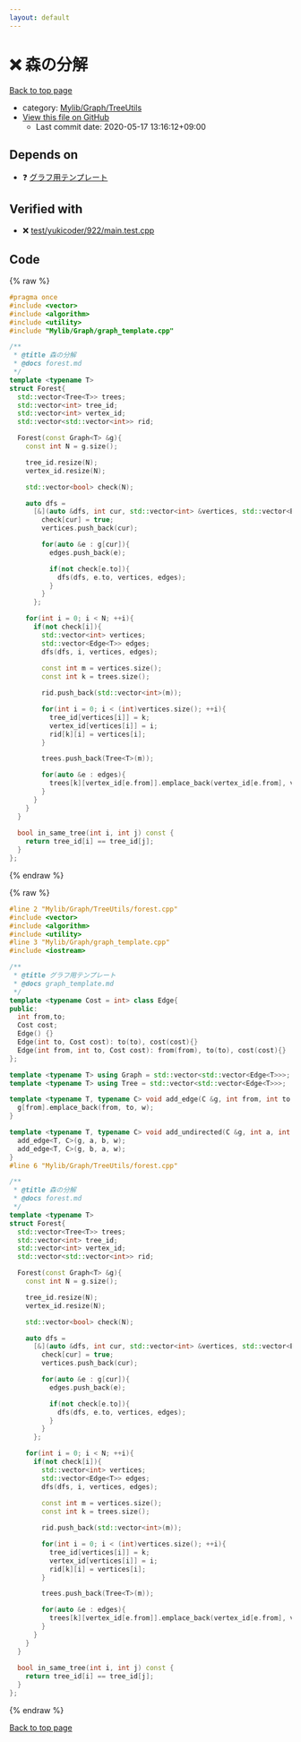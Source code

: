 ```yaml
---
layout: default
---
```


<!-- mathjax config similar to math.stackexchange -->
<script type="text/javascript" async
  src="https://cdnjs.cloudflare.com/ajax/libs/mathjax/2.7.5/MathJax.js?config=TeX-MML-AM_CHTML">
</script>
<script type="text/x-mathjax-config">
  MathJax.Hub.Config({
    TeX: { equationNumbers: { autoNumber: "AMS" }},
    tex2jax: {
      inlineMath: [ ['$','$'] ],
      processEscapes: true
    },
    "HTML-CSS": { matchFontHeight: false },
    displayAlign: "left",
    displayIndent: "2em"
  });
</script>

<script type="text/javascript" src="https://cdnjs.cloudflare.com/ajax/libs/jquery/3.4.1/jquery.min.js"></script>
<script src="https://cdn.jsdelivr.net/npm/jquery-balloon-js@1.1.2/jquery.balloon.min.js" integrity="sha256-ZEYs9VrgAeNuPvs15E39OsyOJaIkXEEt10fzxJ20+2I=" crossorigin="anonymous"></script>
<script type="text/javascript" src="../../../../assets/js/copy-button.js"></script>
<link rel="stylesheet" href="../../../../assets/css/copy-button.css" />


# :x: 森の分解

<a href="../../../../index.html">Back to top page</a>

* category: <a href="../../../../index.html#a41ea9974466d4f509bcbf59f2ee921e">Mylib/Graph/TreeUtils</a>
* <a href="{{ site.github.repository_url }}/blob/master/Mylib/Graph/TreeUtils/forest.cpp">View this file on GitHub</a>
    - Last commit date: 2020-05-17 13:16:12+09:00




## Depends on

* :question: <a href="../graph_template.cpp.html">グラフ用テンプレート</a>


## Verified with

* :x: <a href="../../../../verify/test/yukicoder/922/main.test.cpp.html">test/yukicoder/922/main.test.cpp</a>


## Code

<a id="unbundled"></a>
{% raw %}
```cpp
#pragma once
#include <vector>
#include <algorithm>
#include <utility>
#include "Mylib/Graph/graph_template.cpp"

/**
 * @title 森の分解
 * @docs forest.md
 */
template <typename T>
struct Forest{
  std::vector<Tree<T>> trees;
  std::vector<int> tree_id;
  std::vector<int> vertex_id;
  std::vector<std::vector<int>> rid;

  Forest(const Graph<T> &g){
    const int N = g.size();

    tree_id.resize(N);
    vertex_id.resize(N);

    std::vector<bool> check(N);

    auto dfs =
      [&](auto &dfs, int cur, std::vector<int> &vertices, std::vector<Edge<T>> &edges) -> void{
        check[cur] = true;
        vertices.push_back(cur);

        for(auto &e : g[cur]){
          edges.push_back(e);

          if(not check[e.to]){
            dfs(dfs, e.to, vertices, edges);
          }
        }
      };

    for(int i = 0; i < N; ++i){
      if(not check[i]){
        std::vector<int> vertices;
        std::vector<Edge<T>> edges;
        dfs(dfs, i, vertices, edges);
        
        const int m = vertices.size(); 
        const int k = trees.size();

        rid.push_back(std::vector<int>(m));

        for(int i = 0; i < (int)vertices.size(); ++i){
          tree_id[vertices[i]] = k;
          vertex_id[vertices[i]] = i;
          rid[k][i] = vertices[i];
        }

        trees.push_back(Tree<T>(m));

        for(auto &e : edges){
          trees[k][vertex_id[e.from]].emplace_back(vertex_id[e.from], vertex_id[e.to], e.cost);
        }
      }
    }
  }
  
  bool in_same_tree(int i, int j) const {
    return tree_id[i] == tree_id[j];
  }
};

```
{% endraw %}

<a id="bundled"></a>
{% raw %}
```cpp
#line 2 "Mylib/Graph/TreeUtils/forest.cpp"
#include <vector>
#include <algorithm>
#include <utility>
#line 3 "Mylib/Graph/graph_template.cpp"
#include <iostream>

/**
 * @title グラフ用テンプレート
 * @docs graph_template.md
 */
template <typename Cost = int> class Edge{
public:
  int from,to;
  Cost cost;
  Edge() {}
  Edge(int to, Cost cost): to(to), cost(cost){}
  Edge(int from, int to, Cost cost): from(from), to(to), cost(cost){}
};

template <typename T> using Graph = std::vector<std::vector<Edge<T>>>;
template <typename T> using Tree = std::vector<std::vector<Edge<T>>>;

template <typename T, typename C> void add_edge(C &g, int from, int to, T w = 1){
  g[from].emplace_back(from, to, w);
}

template <typename T, typename C> void add_undirected(C &g, int a, int b, T w = 1){
  add_edge<T, C>(g, a, b, w);
  add_edge<T, C>(g, b, a, w);
}
#line 6 "Mylib/Graph/TreeUtils/forest.cpp"

/**
 * @title 森の分解
 * @docs forest.md
 */
template <typename T>
struct Forest{
  std::vector<Tree<T>> trees;
  std::vector<int> tree_id;
  std::vector<int> vertex_id;
  std::vector<std::vector<int>> rid;

  Forest(const Graph<T> &g){
    const int N = g.size();

    tree_id.resize(N);
    vertex_id.resize(N);

    std::vector<bool> check(N);

    auto dfs =
      [&](auto &dfs, int cur, std::vector<int> &vertices, std::vector<Edge<T>> &edges) -> void{
        check[cur] = true;
        vertices.push_back(cur);

        for(auto &e : g[cur]){
          edges.push_back(e);

          if(not check[e.to]){
            dfs(dfs, e.to, vertices, edges);
          }
        }
      };

    for(int i = 0; i < N; ++i){
      if(not check[i]){
        std::vector<int> vertices;
        std::vector<Edge<T>> edges;
        dfs(dfs, i, vertices, edges);
        
        const int m = vertices.size(); 
        const int k = trees.size();

        rid.push_back(std::vector<int>(m));

        for(int i = 0; i < (int)vertices.size(); ++i){
          tree_id[vertices[i]] = k;
          vertex_id[vertices[i]] = i;
          rid[k][i] = vertices[i];
        }

        trees.push_back(Tree<T>(m));

        for(auto &e : edges){
          trees[k][vertex_id[e.from]].emplace_back(vertex_id[e.from], vertex_id[e.to], e.cost);
        }
      }
    }
  }
  
  bool in_same_tree(int i, int j) const {
    return tree_id[i] == tree_id[j];
  }
};

```
{% endraw %}

<a href="../../../../index.html">Back to top page</a>

